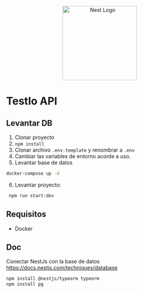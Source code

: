 <p align="center">
  <a href="http://nestjs.com/" target="blank"><img src="https://nestjs.com/img/logo-small.svg" width="200" alt="Nest Logo" /></a>
</p>

# Testlo API

## Levantar DB

1. Clonar proyecto
2. `npm install`
3. Clonar archivo `.env.template` y renombrar a `.env`
4. Cambiar las variables de entorno acorde a uso.
5. Levantar base de datos

```sh
docker-compose up -d
```

6. Levantar proyecto:

```sh
 npm run start:dev
```

## Requisitos

- Docker

## Doc

Conectar NestJs con la base de datos
<a href="https://docs.nestjs.com/techniques/database" target="blank">https://docs.nestjs.com/techniques/database</a>

```sh
npm install @nestjs/typeorm typeorm
npm install pg
```
